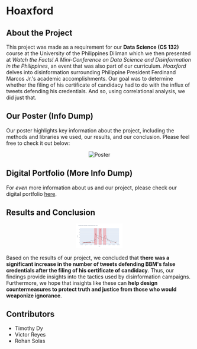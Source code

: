 # Hoaxford

## About the Project
This project was made as a requirement for our **Data Science (CS 132)** course at the University of the Philippines Diliman which we then presented at *Watch the Facts! A Mini-Conference on Data Science and Disinformation in the Philippines*, an event that was also part of our curriculum. *Hoaxford* delves into disinformation surrounding Philippine President Ferdinand Marcos Jr.'s academic accomplishments. Our goal was to determine whether the filing of his certificate of candidacy had to do with the influx of tweets defending his credentials. And so, using correlational analysis, we did just that.

## Our Poster (Info Dump)
Our poster highlights key information about the project, including the methods and libraries we used, our results, and our conclusion. Please feel free to check it out below:

<p align="center">
  <img src="dump/hoaxford.png" alt="Poster" style="max-width:25%">
</p>

## Digital Portfolio (More Info Dump)
For *even* more information about us and our project, please check our digital portfolio [here](https://cs-132-group-43.github.io/Marcos-Achievements/).

## Results and Conclusion

<p align="center">
  <img src="dump/plot.png" alt="Time Series Analysis" style="max-width:25%">
</p>

Based on the results of our project, we concluded that **there was a significant increase in the number of tweets defending BBM's false credentials after the filing of his certificate of candidacy**. Thus, our findings provide insights into the tactics used by disinformation campaigns. Furthermore, we hope that insights like these can **help design countermeasures to protect truth and justice from those who would weaponize ignorance**.

## Contributors
* Timothy Dy
* Victor Reyes
* Rohan Solas
